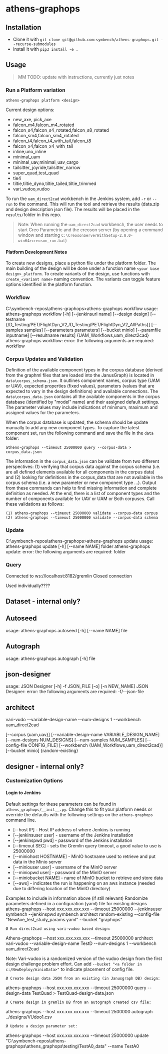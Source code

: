 # athens-graphops

## Installation 
* Clone it with `git clone git@github.com:symbench/athens-graphops.git --recurse-submodules`
* Install it with `pip3 install -e .`

## Usage

> MM TODO: update with instructions, currently just notes 

### Run a Platform variation
`athens-graphops platform <design>`

Current design options: 
* new_axe, pick_axe
* falcon_m4,falcon_m4_rotated
* falcon_s4,falcon_s4_rotated,falcon_s8_rotated
* falcon_sm4,falcon_sm4_rotated
* falcon_t4,falcon_t4_with_tail,falcon_t8
* falcon_x4,falcon_x4_with_tail
* inline,uno_inline
* minimal_uam
* minimal_uav,minimal_uav_cargo
* tailsitter_joyride,tailsitter_narrow
* super_quad,test_quad
* tie4
* tiltie,tiltie_dyno,tiltie_tailed,tiltie_trimmed
* vari_vudoo,vudoo

To run the `uam_direct2cad` workbench in the Jenkins system, add `-r` or `--run` to the command. This will 
run the tool and retrieve the results (data.zip and design description json file). The results will be placed in the `results/`folder in this repo.

> Note: When running the `uam_direct2cad` workbench, the user needs to start Creo Parametric and the creoson server (by opening a command window and starting `C:\CreosonServerWithSetup-2.8.0-win64>creoson_run.bat`)

#### Platform Development Notes

To create new designs, place a python file under the platform folder.  The main building of the design will be done under a function name `<your base design>_platform`.  To create variants of the design, use functions with `create_<variant name>` naming convention.  The variants can toggle feature options identified in the platform function.

### Workflow
C:\symbench-repos\athens-graphops>athens-graphops workflow
usage: athens-graphops workflow [-h] [--jenkinsurl name] [--design design] [--testname {/D_Testing/PET/FlightDyn_V2,/D_Testing/PET/FlightDyn_V2_AllPaths}]
                                [--samples samples] [--parameters parameters] [--bucket minio] [--paramfile inputname] [--resultname results]
                                {UAM_Workflows,uam_direct2cad}
athens-graphops workflow: error: the following arguments are required: workflow


### Corpus Updates and Validation

Definition of the available component types in the corpus database (derived from the graphml files that are loaded into the JanusGraph) is located in `data\corpus_schema.json`.  It outlines component names, corpus type (UAM or UAV), expected properties (fixed values), parameters (values that are expected to vary in the design definitions) and available connections.  The `data\corpus_data.json` contains all the available components in the corpus database (identified by "model" name) and their assigned default settings. The parameter values may include indications of minimum, maximum and assigned values for the parameters.

 When the corpus database is updated, the schema should be update manually to add any new component types.  To capture the latest component set, run the following command and save the file in the `data` folder:

 ```
 athens-graphops --timeout 25000000 query --corpus-data > corpus_data.json
 ```

The information in the `corpus_data.json` can be validate from two different perspectives:  (1) verifying that corpus data against the corpus schema (i.e. are all defined elements available for all components in the corpus data) and (2) looking for definitions in the corpus_data that are not available in the corpus schema (i.e. a new parameter or new component type ...).  Output from these commands can help to find missing information and complete definition as needed.  At the end, there is a list of component types and the number of components available for UAV or UAM or Both corpuses. Call these validations as follows:

```
(1) athens-graphops --timeout 25000000 validate --corpus-data corpus
(2) athens-graphops --timeout 25000000 validate --corpus-data schema
```



### Update
C:\symbench-repos\athens-graphops>athens-graphops update
usage: athens-graphops update [-h] [--name NAME] folder
athens-graphops update: error: the following arguments are required: folder
### Query
Connected to ws://localhost:8182/gremlin
Closed connection

Used individually????
## Dataset - internal only?
## Autoseed
usage: athens-graphops autoseed [-h] [--name NAME] file
## Autograph
usage: athens-graphops autograph [-h] file
## json-designer
usage: JSON Designer [-h] -f JSON_FILE [-o] [-n NEW_NAME]
JSON Designer: error: the following arguments are required: -f/--json-file
## architect
 vari-vudo --variable-design-name <design name> --num-designs 1  --workbench uam_direct2cad

  [--corpus {uam,uav}] [--variable-design-name VARIABLE_DESIGN_NAME] [--num-designs NUM_DESIGNS] [--num-samples NUM_SAMPLES]
                                 [--config-file CONFIG_FILE] [--workbench {UAM_Workflows,uam_direct2cad}] [--bucket minio]
                                 {random-existing}
## designer - internal only?

### Customization Options

#### Login to Jenkins

Default settings for these parameters can be found in `athens_graphops/__init__.py`.  Change this to fit your platform needs or override the defaults with the following settings on the `athens-graphops` command line.

* [--host IP] - Host IP address of where Jenkins is running
* [--jenkinsuser user] - username of the Jenkins installation
* [--jenkinspwd pwd] - password of the Jenkins installation
* [--timeout SEC] - sets the Gremlin query timeout, a good value to use is 25000000
* [--miniohost HOSTNAME] - MinIO hostname used to retrieve and put data in the Minio server 
* [--miniouser user] - username of the MinIO server
* [--miniopwd user] - password of the MinIO server
* [--miniobucket NAME] - name of MinIO bucket to retrieve and store data
* [--aws] - indicates the run is happening on an aws instance (needed due to differing location of the MinIO directory)







Examples to include in information above (if still relevant)
Randomize parameters defined in a configuration (yaml) file for existing designs
athens-graphops --host xxx.xxx.xxx.xxx --timeout 25000000 --jenkinsuser symbench --jenkinspwd symbench architect random-existing --config-file "NewAxe_test_study_params.yaml" --bucket "graphops"

	Ø Run direct2cad using vari-vudoo based design:

Athens-graphops --host xxx.xxx.xxx.xxx --timeout 25000000 architect vari-vudoo --variable-design-name TestD --num-designs 1 --workbench uam_direct2cad

Note: Vari-vudoo is a randomized version of the vudoo design from the first design challenge problem effort.  Can add `--bucket "<a folder in c:/NewDeploy/minioData>"` to indicate placement of config file.

	Ø Create design data JSON from an existing (in Janusgraph DB) design:

athens-graphops --host xxx.xxx.xxx.xxx --timeout 25000000 query --design-data TestQuad > TestQuad-design-data.json

	Ø Create design in gremlin DB from an autograph created csv file:
	
athens-graphops --host xxx.xxx.xxx.xxx --timeout 2500000 autograph ../designs/VUdoo1.csv
	
	Ø Update a design parameter set:

athens-graphops --host xxx.xxx.xxx.xxx --timeout 25000000 update "C:\symbench-repos\athens-graphops\athens_graphops\testing\TestA0_data" --name TestA0

